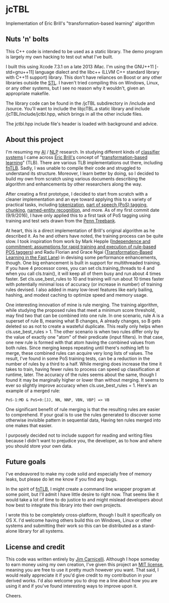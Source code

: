 # jcTBL

Implementation of Eric Brill's "transformation-based learning" algorithm


## Nuts 'n' bolts

This C++ code is intended to be used as a static library. The demo program is 
largely my own hacking to test out what I've built.

I built this using Xcode 7.3.1 on a late 2013 iMac. I'm using the 
GNU++11 [-std=gnu++11] language dialect and the libc++
(LLVM C++ standard library with C++11 support) library. This don't 
have reliances on Boost or any other libraries outside the 
[STL](https://en.wikipedia.org/wiki/Standard_Template_Library). 
I haven't tried compiling this on Windows, Linux, or any other 
systems, but I see no reason why it wouldn't, given an appropriate 
makefile.

The library code can be found in the /jcTBL subdirectory in /include and 
/source. You'll want to include the libjcTBL.a static library and include 
/jcTBL/include/jctbl.hpp, which brings in all the other include files.

The jctbl.hpp include file's header is loaded with background and advice.


## About this project

I'm resuming my
[AI](https://en.wikipedia.org/wiki/Artificial_intelligence) /
[NLP](https://en.wikipedia.org/wiki/Natural_language_processing) 
research. In studying different kinds of 
[classifier systems](https://en.wikipedia.org/wiki/Learning_classifier_system)
I came across 
[Eric Brill's](https://en.wikipedia.org/wiki/Eric_Brill)
concept of 
"[transformation-based learning](http://dl.acm.org/citation.cfm?id=1073336.1073342&coll=GUIDE&dl=ACM)"
(TLB). There are various TLB implementations out there, including
[fnTLB](https://www.cs.jhu.edu/~rflorian/fntbl/). 
Sadly, I was unable to compile their code and struggled to understand 
its structure. Moreover, I learn better by doing, so I decided to build 
my own from scratch using various documents describing the algorithm 
and enhancements by other researchers along the way.

After creating a first prototype, I decided to start from scratch with a
cleaner implementation and an eye toward applying this to a variety of 
practical tasks, including 
[tokenization](https://en.wikipedia.org/wiki/Lexical_analysis#Tokenization),
[part of speech (PoS) tagging](https://en.wikipedia.org/wiki/Part-of-speech_tagging),
[chunking](https://en.wikipedia.org/wiki/Shallow_parsing),
[named-entity recognition](https://en.wikipedia.org/wiki/Named-entity_recognition),
and more. As of my first commit date (9/9/2016), I have only applied this
to a first task of PoS tagging using training and test sets drawn from the
[Penn Treebank](http://www.cis.upenn.edu/~treebank/).

At heart, this is a direct implementation of Brill's original algorithm as 
he described it. As he and others have noted, the training process can be 
quite slow. I took inspiration from work by Mark Hepple
([Independence and commitment: assumptions for rapid training and execution 
of rule-based POS taggers](https://aclweb.org/anthology/P/P00/P00-1036.pdf))
and Radu Florian and Grace Ngai ([Transformation-Based Learning in the 
Fast Lane](https://www.aclweb.org/anthology/N/N01/N01-1006.pdf)) in devising
some performance enhancements, though. One big enhancement is built in 
support for multithreaded training. If you have 4 processor cores, you can 
set cls.training_threads to 4 and when you call cls.train(), it will keep 
all of them busy and run about 4 times faster. Set cls.use_best_rules to 10 
and training will run about 10 times faster with potentially minimal loss of
accuracy (or increase in number) of training rules devised. I also added 
in many low-level features like early bailing, hashing, and modest caching 
to optimize speed and memory usage.

One interesting innovation of mine is rule merging. The training algorithm, 
while studying the proposed rules that meet a minimum score threshold, may 
find two that can be combined into one rule. In one scenario, rule A is a 
superset of rule B, meaning what B changes, A already changes, so B gets 
deleted so as not to create a wasteful duplicate. This really only helps 
when cls.use_best_rules > 1. The other scenario is when two rules differ 
only by the value of exactly one "atom" of their predicate (input filters). 
In that case, one new rule is formed with that atom having the combined 
values from both rules. Since merging keeps repeating until there's nothing 
left to merge, these combined rules can acquire very long lists of values. 
The result, I've found in some PoS training tests, can be a reduction in 
the number of rules by a third to a half. While merging does increase the 
time it takes to train, having fewer rules to process can speed up 
classification at runtime, later. The accuracy of the rules seems about the 
same, though I found it may be marginally higher or lower than without 
merging. It seems to ever so slightly improve accuracy when 
cls.use_best_rules = 1. Here's an example of a merged rule:

    PoS-1:MD & PoS+0:[JJ, NN, NNP, VBN, VBP] => VB 

One significant benefit of rule merging is that the resulting rules are 
easier to comprehend. If your goal is to use the rules generated to discover 
some otherwise invisible pattern in sequential data, Having ten rules merged 
into one makes that easier.

I purposely decided not to include support for reading and writing files 
because I didn't want to prejudice you, the developer, as to how and where 
you should store your own data.


## Future goals

I've endeavored to make my code solid and especially free of memory leaks, 
but please do let me know if you find any bugs.

In the spirit of [fnTLB](https://www.cs.jhu.edu/~rflorian/fntbl/), I might 
create a command line wrapper program at some point, but I'll admit I have 
little desire to right now. That seems like it would take a lot of time to 
do justice to and might mislead developers about how best to integrate this 
library into their own projects.

I wrote this to be completely cross-platform, though I built it 
specifically on OS X. I'd welcome having others build this on Windows, 
Linux or other systems and submitting their work so this can be 
distributed as a stand-alone library for all systems.


## License and credit

This code was written entirely by [Jim Carnicelli](http://JimCarnicelli.com). 
Although I hope someday to earn money using my own creation, I've given this 
project an [MIT license](https://en.wikipedia.org/wiki/MIT_License), meaning
you are free to use it pretty much however you want. That said, I would 
really appreciate it if you'd give credit to my contribution in your derived 
works. I'd also welcome you to drop me a line about how you are using it 
and if you've found interesting ways to improve upon it.

Cheers.
